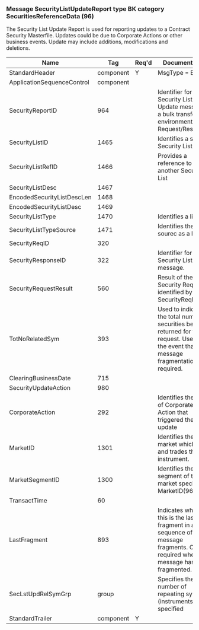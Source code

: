 ### Message SecurityListUpdateReport type BK category SecuritiesReferenceData (96)

The Security List Update Report is used for reporting updates to a Contract Security Masterfile. Updates could be due to Corporate Actions or other business events. Update may include additions, modifications and deletions.

| Name                       | Tag       | Req'd | Documentation                                                                                                                              |
|----------------------------|-----------|----------|-------------------------------------------------------------------------------------------------------------------------------|
| StandardHeader             | component |   Y   | MsgType = BK                                                                                                                               |
| ApplicationSequenceControl | component |       |                                                                                                                                |
| SecurityReportID           | 964       |       | Identifier for the Security List Update message in a bulk transfer environment (No Request/Response)                                       |
| SecurityListID             | 1465      |       | Identifies a specific Security List entity                                                                                                 |
| SecurityListRefID          | 1466      |       | Provides a reference to another Security List                                                                                              |
| SecurityListDesc           | 1467      |       |                                                                                                                                |
| EncodedSecurityListDescLen | 1468      |       |                                                                                                                                |
| EncodedSecurityListDesc    | 1469      |       |                                                                                                                                |
| SecurityListType           | 1470      |       | Identifies a list type                                                                                                                     |
| SecurityListTypeSource     | 1471      |       | Identifies the sourec as a listype                                                                                                         |
| SecurityReqID              | 320       |       |                                                                                                                                |
| SecurityResponseID         | 322       |       | Identifier for the Security List message.                                                                                                  |
| SecurityRequestResult      | 560       |       | Result of the Security Request identified by the SecurityReqID.                                                                            |
| TotNoRelatedSym            | 393       |       | Used to indicate the total number of securities being returned for this request. Used in the event that message fragmentation is required. |
| ClearingBusinessDate       | 715       |       |                                                                                                                                |
| SecurityUpdateAction       | 980       |       |                                                                                                                                |
| CorporateAction            | 292       |       | Identifies the type of Corporate Action that triggered the update                                                                          |
| MarketID                   | 1301      |       | Identifies the market which lists and trades the instrument.                                                                               |
| MarketSegmentID            | 1300      |       | Identifies the segment of the market specified in MarketID(96)                                                                             |
| TransactTime               | 60        |       |                                                                                                                                |
| LastFragment               | 893       |       | Indicates whether this is the last fragment in a sequence of message fragments. Only required where message has been fragmented.           |
| SecLstUpdRelSymGrp         | group     |       | Specifies the number of repeating symbols (instruments) specified                                                                          |
| StandardTrailer            | component |   Y   |                                                                                                                                |

